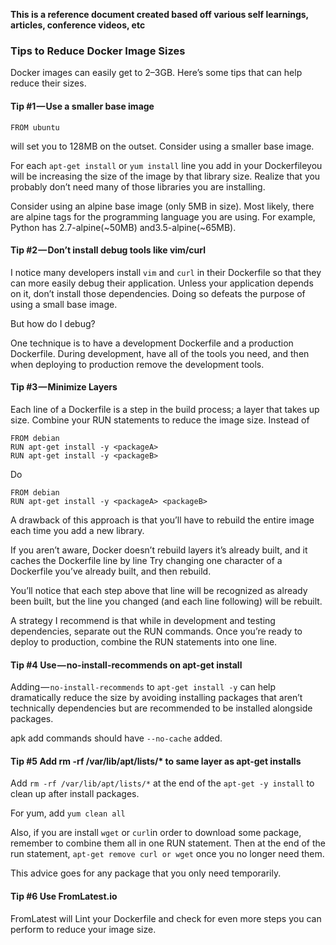 **This is a reference document created based off various self learnings, articles, conference videos, etc**

### Tips to Reduce Docker Image Sizes
Docker images can easily get to 2–3GB. Here’s some tips that can help reduce their sizes.

#### Tip #1 — Use a smaller base image

`FROM ubuntu`

will set you to 128MB on the outset. Consider using a smaller base image. 

For each `apt-get install` or `yum install` line you add in your Dockerfileyou will be increasing the size of the image by that library size. Realize that you probably don’t need many of those libraries you are installing.

Consider using an alpine base image (only 5MB in size). Most likely, there are alpine tags for the programming language you are using. For example, Python has 2.7-alpine(~50MB) and3.5-alpine(~65MB).

#### Tip #2 — Don’t install debug tools like vim/curl

I notice many developers install `vim` and `curl` in their Dockerfile so that they can more easily debug their application. Unless your application depends on it, don’t install those dependencies. Doing so defeats the purpose of using a small base image.

But how do I debug?

One technique is to have a development Dockerfile and a production Dockerfile. During development, have all of the tools you need, and then when deploying to production remove the development tools.

#### Tip #3 — Minimize Layers
Each line of a Dockerfile is a step in the build process; a layer that takes up size. Combine your RUN statements to reduce the image size. Instead of

```
FROM debian
RUN apt-get install -y <packageA>
RUN apt-get install -y <packageB>
```

Do

```
FROM debian
RUN apt-get install -y <packageA> <packageB>
```

A drawback of this approach is that you’ll have to rebuild the entire image each time you add a new library. 

If you aren’t aware, Docker doesn’t rebuild layers it’s already built, and it caches the Dockerfile line by line Try changing one character of a Dockerfile you’ve already built, and then rebuild. 

You’ll notice that each step above that line will be recognized as already been built, but the line you changed (and each line following) will be rebuilt.

A strategy I recommend is that while in development and testing dependencies, separate out the RUN commands. Once you’re ready to deploy to production, combine the RUN statements into one line.

#### Tip #4 Use — no-install-recommends on apt-get install
Adding — `no-install-recommends` to `apt-get install -y` can help dramatically reduce the size by avoiding installing packages that aren’t technically dependencies but are recommended to be installed alongside packages.

apk add commands should have `--no-cache` added.

#### Tip #5 Add rm -rf /var/lib/apt/lists/* to same layer as apt-get installs
Add `rm -rf /var/lib/apt/lists/*` at the end of the `apt-get -y install` to clean up after install packages.

For yum, add `yum clean all`

Also, if you are install `wget` or `curl`in order to download some package, remember to combine them all in one RUN statement. Then at the end of the run statement, `apt-get remove curl or wget` once you no longer need them. 

This advice goes for any package that you only need temporarily.

#### Tip #6 Use FromLatest.io
FromLatest will Lint your Dockerfile and check for even more steps you can perform to reduce your image size.


